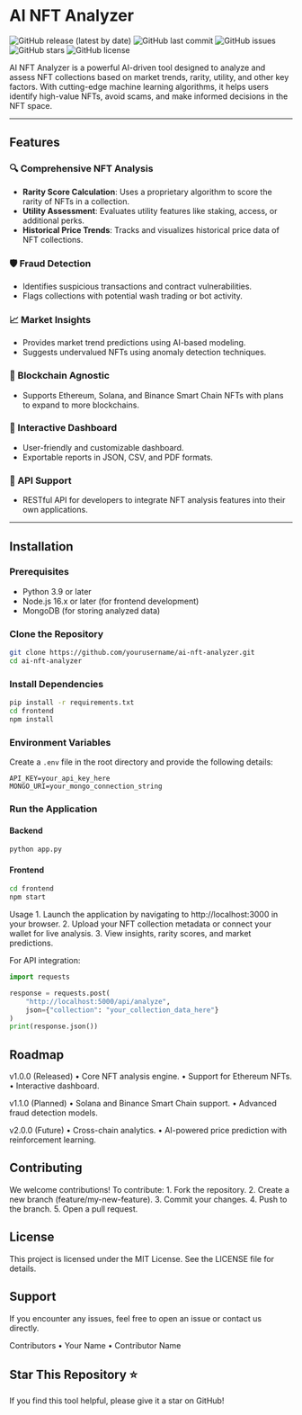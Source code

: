 # AI NFT Analyzer

![GitHub release (latest by date)](https://img.shields.io/github/v/release/elizaOS/agentmemory)
![GitHub last commit](https://img.shields.io/github/last-commit/elizaOS/agentmemory)
![GitHub issues](https://img.shields.io/github/issues/elizaOS/agentmemory)
![GitHub stars](https://img.shields.io/github/stars/elizaOS/agentmemory)
![GitHub license](https://img.shields.io/github/license/elizaOS/agentmemory)

AI NFT Analyzer is a powerful AI-driven tool designed to analyze and assess NFT collections based on market trends, rarity, utility, and other key factors. With cutting-edge machine learning algorithms, it helps users identify high-value NFTs, avoid scams, and make informed decisions in the NFT space.

---

## Features

### 🔍 Comprehensive NFT Analysis
- **Rarity Score Calculation**: Uses a proprietary algorithm to score the rarity of NFTs in a collection.
- **Utility Assessment**: Evaluates utility features like staking, access, or additional perks.
- **Historical Price Trends**: Tracks and visualizes historical price data of NFT collections.

### 🛡️ Fraud Detection
- Identifies suspicious transactions and contract vulnerabilities.
- Flags collections with potential wash trading or bot activity.

### 📈 Market Insights
- Provides market trend predictions using AI-based modeling.
- Suggests undervalued NFTs using anomaly detection techniques.

### 🔗 Blockchain Agnostic
- Supports Ethereum, Solana, and Binance Smart Chain NFTs with plans to expand to more blockchains.

### 🌟 Interactive Dashboard
- User-friendly and customizable dashboard.
- Exportable reports in JSON, CSV, and PDF formats.

### 🔌 API Support
- RESTful API for developers to integrate NFT analysis features into their own applications.

---

## Installation

### Prerequisites
- Python 3.9 or later
- Node.js 16.x or later (for frontend development)
- MongoDB (for storing analyzed data)

### Clone the Repository
```bash
git clone https://github.com/yourusername/ai-nft-analyzer.git
cd ai-nft-analyzer
```

### Install Dependencies
```bash
pip install -r requirements.txt
cd frontend
npm install
```

### Environment Variables

Create a `.env` file in the root directory and provide the following details:

```
API_KEY=your_api_key_here
MONGO_URI=your_mongo_connection_string
```

### Run the Application

#### Backend
```bash
python app.py
```

#### Frontend
```bash
cd frontend
npm start
```

Usage
	1.	Launch the application by navigating to http://localhost:3000 in your browser.
	2.	Upload your NFT collection metadata or connect your wallet for live analysis.
	3.	View insights, rarity scores, and market predictions.

For API integration:

```python
import requests

response = requests.post(
    "http://localhost:5000/api/analyze",
    json={"collection": "your_collection_data_here"}
)
print(response.json())
```

## Roadmap

v1.0.0 (Released)
	•	Core NFT analysis engine.
	•	Support for Ethereum NFTs.
	•	Interactive dashboard.

v1.1.0 (Planned)
	•	Solana and Binance Smart Chain support.
	•	Advanced fraud detection models.

v2.0.0 (Future)
	•	Cross-chain analytics.
	•	AI-powered price prediction with reinforcement learning.

## Contributing

We welcome contributions! To contribute:
	1.	Fork the repository.
	2.	Create a new branch (feature/my-new-feature).
	3.	Commit your changes.
	4.	Push to the branch.
	5.	Open a pull request.

## License

This project is licensed under the MIT License. See the LICENSE file for details.

## Support

If you encounter any issues, feel free to open an issue or contact us directly.

Contributors
	•	Your Name
	•	Contributor Name

## Star This Repository ⭐

If you find this tool helpful, please give it a star on GitHub!

